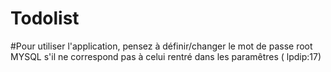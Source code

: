 # Todolist

#Pour utiliser l'application, pensez à définir/changer le mot de passe root MYSQL s'il ne correspond pas à celui rentré dans les paramêtres ( lpdip:17)
